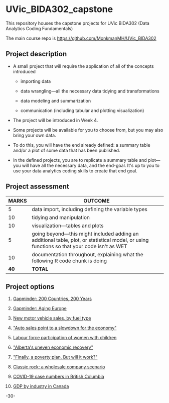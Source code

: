 # UVic_BIDA302_capstone

This repository houses the capstone projects for UVic BIDA302 (Data Analytics Coding Fundamentals)

The main course repo is https://github.com/MonkmanMH/UVic_BIDA302

## Project description

* A small project that will require the application of all of the concepts introduced

  - importing data
  
  - data wrangling—all the necessary data tidying and transformations
  
  - data modeling and summarization
  
  - communication (including tabular and plotting visualization)

* The project will be introduced in Week 4.

* Some projects will be available for you to choose from, but you may also bring your own data.

* To do this, you will have the end already defined: a summary table and/or a plot of some data that has been published.

* In the defined projects, you are to replicate a summary table and plot—you will have all the necessary data, and the end-goal. It's up to you to use your data analytics coding skills to create that end goal.


## Project assessment

| **MARKS** | **OUTCOME** |
| --- | --- |
| 5 | data import, including defining the variable types |
| 10 | tidying and manipulation |
| 10 | visualization—tables and plots |
| 5 | going beyond—this might included adding an additional table, plot, or statistical model, or using functions so that your code isn't as WET |
| 10 | documentation throughout, explaining what the following R code chunk is doing
| **40** | **TOTAL** |


## Project options

1. [Gapminder: 200 Countries, 200 Years](https://github.com/MonkmanMH/UVic_BIDA302_capstone/tree/master/capstone_01_gapminder_200_countries)

2. [Gapminder: Aging Europe](https://github.com/MonkmanMH/UVic_BIDA302_capstone/tree/master/capstone_02_gapminder_Europe)

3. [New motor vehicle sales, by fuel type](https://github.com/MonkmanMH/UVic_BIDA302_capstone/tree/master/capstone_03_new_motor_vehicle)

4. ["Auto sales point to a slowdown for the economy"](https://github.com/MonkmanMH/UVic_BIDA302_capstone/tree/master/capstone_04_auto_sales)

5. [Labour force participation of women with children](https://github.com/MonkmanMH/UVic_BIDA302_capstone/blob/master/capstone_05_lfs_women_children/lfs_women_children.md)

6. ["Alberta's uneven economic recovery"](https://github.com/MonkmanMH/UVic_BIDA302_capstone/blob/master/capstone_06_lfs_Alberta_recovery/lfs_Alberta_recovery.md)

7. ["Finally, a poverty plan. But will it work?"](https://github.com/MonkmanMH/UVic_BIDA302_capstone/blob/master/capstone_07_mbm_poverty_plan/mbm_poverty_plan.md)

8. [Classic rock: a wholesale company scenario](https://github.com/MonkmanMH/UVic_BIDA302_capstone/blob/master/capstone_08_CR25_orders/CR25_scenario.md)

9. [COVID-19 case numbers in British Columbia](https://github.com/MonkmanMH/UVic_BIDA302_capstone/blob/master/capstone_09_COVID_BC/covid19_bc_cases.md)

10. [GDP by industry in Canada](https://github.com/MonkmanMH/UVic_BIDA302_capstone/blob/master/capstone_10_gdp_industry/gdp_by_industry.md)

-30-

